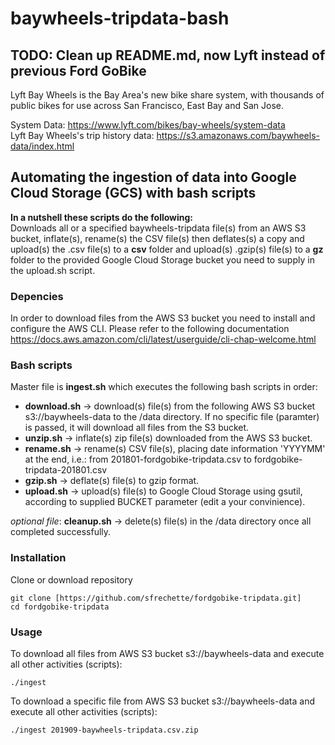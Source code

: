 # baywheels-tripdata-bash  

## TODO: Clean up README.md, now Lyft instead of previous Ford GoBike

Lyft Bay Wheels is the Bay Area's new bike share system, with thousands of public bikes for use across San Francisco, East Bay and San Jose.

System Data: <https://www.lyft.com/bikes/bay-wheels/system-data>  
Lyft Bay Wheels's trip history data: <https://s3.amazonaws.com/baywheels-data/index.html>

## Automating the ingestion of data into Google Cloud Storage (GCS) with bash scripts

**In a nutshell these scripts do the following:**  
Downloads all or a specified baywheels-tripdata file(s) from an AWS S3 bucket, inflate(s), rename(s) the CSV file(s) then deflates(s) a copy and upload(s) the .csv file(s) to a **csv** folder and upload(s) .gzip(s) file(s) to a **gz** folder to the provided Google Cloud Storage bucket you need to supply in the upload.sh script.

### Depencies

In order to download files from the AWS S3 bucket you need to install and configure the AWS CLI. Please refer to the following documentation <https://docs.aws.amazon.com/cli/latest/userguide/cli-chap-welcome.html>

### Bash scripts

Master file is **ingest.sh** which executes the following bash scripts in order:

* **download.sh** -> download(s) file(s) from the following AWS S3 bucket s3://baywheels-data to the /data directory. If no specific file (paramter) is passed, it will download all files from the S3 bucket.  
* **unzip.sh** -> inflate(s) zip file(s) downloaded from the AWS S3 bucket.  
* **rename.sh** -> rename(s) CSV file(s), placing date information 'YYYYMM' at the end, i.e.: from 201801-fordgobike-tripdata.csv to fordgobike-tripdata-201801.csv  
* **gzip.sh** -> deflate(s) file(s) to gzip format.  
* **upload.sh** -> upload(s) file(s) to Google Cloud Storage using gsutil, according to supplied BUCKET parameter (edit a your convinience).  

*optional file*: **cleanup.sh** -> delete(s) file(s) in the /data directory once all completed successfully.

### Installation

Clone or download repository

```shell
git clone [https://github.com/sfrechette/fordgobike-tripdata.git]  
cd fordgobike-tripdata
```

### Usage

To download all files from AWS S3 bucket s3://baywheels-data and execute all other activities (scripts):

```shell
./ingest
```

To download a specific file from AWS S3 bucket s3://baywheels-data and execute all other activities (scripts):

```shell
./ingest 201909-baywheels-tripdata.csv.zip
```
